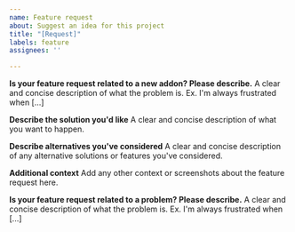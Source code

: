 ```yaml
---
name: Feature request
about: Suggest an idea for this project
title: "[Request]"
labels: feature
assignees: ''

---
```


**Is your feature request related to a new addon? Please describe.**
A clear and concise description of what the problem is. Ex. I'm always frustrated when [...]

**Describe the solution you'd like**
A clear and concise description of what you want to happen.

**Describe alternatives you've considered**
A clear and concise description of any alternative solutions or features you've considered.

**Additional context**
Add any other context or screenshots about the feature request here.

**Is your feature request related to a problem? Please describe.**
A clear and concise description of what the problem is. Ex. I'm always frustrated when [...]
